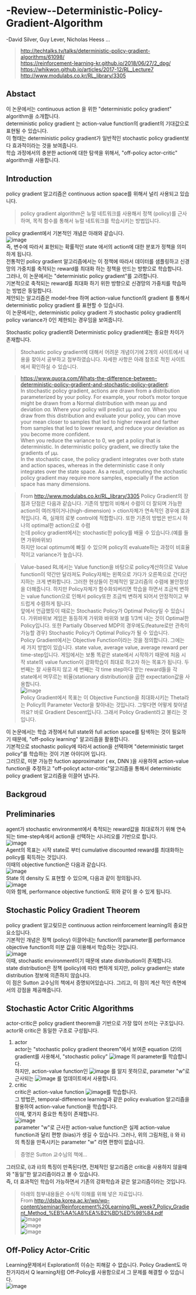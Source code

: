 # -Review--Deterministic-Policy-Gradient-Algorithm
-David Silver, Guy Lever, Nicholas Heess ... 
> http://techtalks.tv/talks/deterministic-policy-gradient-algorithms/61098/  
> https://reinforcement-learning-kr.github.io/2018/06/27/2_dpg/  
> https://whikwon.github.io/articles/2017-12/RL_Lecture7  
> http://www.modulabs.co.kr/RL_library/3305  

## Abstact
이 논문에서는 continuous action 을 위한 "deterministic policy gradient" algorithm을 소개합니다.  
deterministic policy gradient 는 action-value function의 gradient의 기대값으로 표현될 수 있습니다.  
이 형태는 deterministic policy gradient가 일반적인 stochastic policy gradient보다 효과적이라는 것을 보여줍니다.  
학습 과정에서의 충분한 action에 대한 탐색을 위해서, "off-policy actor-critic" algorithm을 사용합니다.  

## Introduction
policy gradient 알고리즘은 continuous action space를 위해서 널리 사용되고 있습니다.  
> policy gradient algorithm은 뉴럴 네트워크를 사용해서 정책 (policy)를 근사하며, 목적 함수를 통해서 뉴럴 네트워크를 학습시키는 방법입니다.  

policy gradient에서 기본적인 개념은 아래와 같습니다.  
![image](https://user-images.githubusercontent.com/40893452/44691995-d67d7880-aa9b-11e8-9f40-9349abad83bf.png)  
즉, 변수에 따라서 표현되는 확률적인 state 에서의 action에 대한 분포가 정책을 의미하게 됩니다.  
전통적인 policy gradient 알고리즘에서는 이 정책에 따라서 데이터를 샘플링하고 신경망의 가중치를 축적되는 reward를 최대화 하는 정책을 만드는 방향으로 학습합니다.                                          
그러나, 이 논문에서는 "deterministic policy gradient"를 고려합니다.  
기본적으로 축적되는 reward를 최대화 하기 위한 방향으로 신경망의 가중치를 학습하는 방법은 동일합니다.  
제안되는 알고리즘은 model-free 하며 action-value function의 gradient 를 통해서 deterministic policy gradient 를 표현할 수 있습니다.  
이 논문에서는, deterministic policy gradient 가 stochastic policy gradient의 policy variance가 0인 제한되는 경우임을 보여줍니다.  

Stochastic policy gradient와 Deterministic policy gradient에는 중요한 차이가 존재합니다.  

> Stochastic policy gradient에 대해서 어려운 개념이기에 2개의 사이트에서 내용을 찾아서 공부하고 첨부하였습니다.
> 자세한 사항은 아래 참조로 적힌 사이트에서 확인하실 수 있습니다.

>https://www.quora.com/Whats-the-difference-between-deterministic-policy-gradient-and-stochastic-policy-gradient:  
>In stochastic policy gradient, actions are drawn from a distribution parameterized by your policy. For example, your robot’s motor torque might be drawn from a Normal distribution with mean μμ and deviation σσ. Where your policy will predict μμ and σσ. When you draw from this distribution and evaluate your policy, you can move your mean closer to samples that led to higher reward and farther from samples that led to lower reward, and reduce your deviation as you become more confident.  
>When you reduce the variance to 0, we get a policy that is deterministic. In deterministic policy gradient, we directly take the gradients of μμ.  
>In the stochastic case, the policy gradient integrates over both state and action spaces, whereas in the deterministic case it only integrates over the state space. As a result, computing the stochastic policy gradient may require more samples, especially if the action space has many dimensions.

> From  http://www.modulabs.co.kr/RL_library/3305
> Policy Gradient의 장점과 단점은 다음과 같습니다. 기존의 방법의 비해서 수렴이 더 잘되며 가능한 action이 여러개이거나(high-dimension)   > ction자체가 연속적인 경우에 효과적입니다. 즉, 실재의 로봇 control에 적합합니다. 또한 기존의 방법은 반드시 하나의 optimal한 action으로 수렴  
> 는데 policy gradient에서는 stochastic한 policy를 배울 수 있습니다.(예를 들면 가위바위보)    
> 하지만 local optimum에 빠질 수 있으며 policy의 evaluate하는 과정이 비효율적이고 variance가 높습니다.

> Value-based RL에서는 Value function을 바탕으로 policy계산하므로 Value function이 약간만 달라져도 Policy자체는 왼쪽으로 가다가 오른쪽으로 간다던지하는 크게 변화합니다. 그러한 현상들이 전체적인 알고리즘의 수렴에 불안정성을 더해줍니다. 하지만 Policy자체가 함수화되버리면 학습을 하면서 조금씩 변하는 value function으로 인해서 policy또한 조금씩 변하게 되어서 안정적이고 부드럽게 수렴하게 됩니다.  
> 앞에서 언급했듯이 때로는 Stochastic Policy가 Optimal Policy일 수 있습니다. 가위바위보 게임은 동등하게 가위와 바위와 보를 1/3씩 내는 것이 Optimal한 Policy입니다. 또한 Partially Observed MDP의 경우에도(feature로만 관측이 가능할 경우) Stochastic Policy가 Optimal Policy가 될 수 있습니다.  
> Policy Gradient에서는 Objective Function이라는 것을 정의합니다. 그에는 세 가지 방법이 있습니다. state value, average value, average reward per time-step입니다. 게임에서는 보통 똑같은 state에서 시작하기 때문에 처음 시작 state의 value function이 강화학습이 최대로 하고자 하는 목표가 됩니다. 두 번째는 잘 사용하지 않고 세 번째는 각 time step마다 받는 reward들을 각 state에서 머무르는 비율(stationary distribution)을 곱한 expectation값을 사용합니다.  
> ![image](https://user-images.githubusercontent.com/40893452/44898533-31cc9680-ad3a-11e8-87de-bc2907123993.png)  
> Policy Gradient에서 목표는 이 Objective Function을 최대화시키는 Theta라는 Policy의 Parameter Vector을 찾아내는 것입니다. 그렇다면 어떻게 찾아낼까요? 바로 Gradient Descent입니다. 그래서 Policy Gradient라고 불리는 것입니다.  

이 논문에서는 학습 과정에서 full state와 full action space를 탐색하는 것이 필요하기 때문에, "off-policy learning" 알고리즘을 활용합니다.  
기본적으로 stochastic policy에 따라서 action을 선택하며 "deterministic target policy"를 학습하는 것이 기본 아이디어 입니다.  
그러므로, 미분 가능한 fuction approximator ( ex, DNN )을 사용하여 action-value function을 추정하고 "off-policyt actor-critic"알고리즘을 통해서 deterministic policy gradient 알고리즘을 이끌어 냅니다.  

## Backgroud 
## Preliminaries
agent가 stochastic environment에서 축적되는 reward값을 최대로하기 위해 연속되는 time-step속에서 action을 선택하는 시나리오를 기반으로 합니다.  
![image](https://user-images.githubusercontent.com/40893452/44899986-5dea1680-ad3e-11e8-8446-d35a6fea9172.png)  
Agent의 목표는 시작 state로 부터 cumulative discounted reward를 최대화하는 policy를 획득하는 것입니다.  
이때의 objective function은 다음과 같습니다.  
![image](https://user-images.githubusercontent.com/40893452/44902065-f8992400-ad43-11e8-83f8-cc82d773e2cc.png)  
State 의 density 도 표현할 수 있으며, 다음과 같이 정의됩니다.  
![image](https://user-images.githubusercontent.com/40893452/44902457-0602de00-ad45-11e8-9f35-3a5139cfae46.png)  
이와 함께, performance objective function도 위와 같이 쓸 수 있게 됩니다.  

## Stochastic Policy Gradient Theorem
policy gradient 알고맂므은 continuous action reinforcement learning의 중요한 요소입니다.  
기본적인 개념은 정책 (policy) 이끌어내는 function의 parameter를 performance objective function의 미분 값을 이용해서 학습하는 것입니다.  
![image](https://user-images.githubusercontent.com/40893452/44918518-27c88900-ad76-11e8-8f9c-8c90932f60b7.png)  
이때, stochastic environment이기 때문에 state distribution이 존재합니다.  
state distribution은 정책 (policy)에 따라 변하게 되지만, policy gradient는 state distribution 정보에 의존하지 않습니다.  
이 점은 Sutton 교수님의 책에서 증명되어있습니다. 
그리고, 이 점이 계산 적인 측면에서의 강점을 제공해줍니다.  

## Stochastic Actor Critic Algorithms
actor-critic은 policy gradient theorem을 기반으로 가장 많이 쓰이는 구조입니다.  
actor와 critic은 동일한 구조로 구성됩니다.  
1. actor  
actor는 "stochastic policy gradient theorem"에서 보여준 equation (2)의 gradient를 사용해서, "stochastic policy" ![image](https://user-images.githubusercontent.com/40893452/44918802-d8cf2380-ad76-11e8-9b37-426d75f57be1.png) 의 parameter를 학습합니다.  
하지만, action-value function인 ![image](https://user-images.githubusercontent.com/40893452/44918860-f7cdb580-ad76-11e8-97f2-48744d192b91.png) 를 알지 못하므로, parameter "w"로 근사되는 ![image](https://user-images.githubusercontent.com/40893452/44918903-1469ed80-ad77-11e8-83e0-559db786fcdd.png) 를 업데이트에서 사용합니다.  
2. critic  
critic은 action-value function ![image](https://user-images.githubusercontent.com/40893452/44918903-1469ed80-ad77-11e8-83e0-559db786fcdd.png)를 학습합니다.  
그 방법은, temporal-difference learning과 같은 policy evaluation 알고리즘을 활용하여 action-value function을 학습합니다.  
이때, 몇가지 중요한 특징이 존재합니다.  
![image](https://user-images.githubusercontent.com/40893452/44919070-87736400-ad77-11e8-80bf-98598de1df81.png)  
parameter "w"로 근사한 action-value function은 실제 action-value function과 달리 편향 (bias)가 생길 수 있습니다.  그러나, 위의 그림처럼, i) 와 ii) 의 특징을 만족시키는 parameter "w" 라면 편향이 없습니다.  
> 증명은 Sutton 교수님의 책에...    

그러므로, i)과 ii)의 특징이 만족된다면, 전체적인 알고리즘은 critic을 사용하지 않을때와 "동일"한 알고리즘이라고 볼 수 있습니다.  
즉, 더 효과적인 학습이 가능하면서 기존의 강화학습과 같은 알고리즘이라는 것입니다.  

> 아래의 첨부내용들은 수식적 이해를 위해 넣은 자료입니다.  
> From http://dsba.korea.ac.kr/wp/wp-content/seminar/Reinforcement%20Learning/RL_week7_Policy_Gradient_Method_%EB%AA%A8%EA%B2%BD%ED%98%84.pdf  
> ![image](https://user-images.githubusercontent.com/40893452/44919516-aaeade80-ad78-11e8-8fe0-12fc11dabc1a.png)  
> ![image](https://user-images.githubusercontent.com/40893452/44919551-bfc77200-ad78-11e8-9b3d-5f956b7f028e.png)  
> ![image](https://user-images.githubusercontent.com/40893452/44919726-1df45500-ad79-11e8-98da-5d1d41f07bef.png)  

## Off-Policy Actor-Critic
Learning문제에서 Exploration의 이슈는 피해갈 수 없습니다. Policy Gradient도 마찬가지라서 Q learning처럼 Off-Policy를 사용함으로서 그 문제를 해결할 수 있습니다.  
![image](https://user-images.githubusercontent.com/40893452/44920365-b212ec00-ad7a-11e8-8f16-a3c72faecebe.png)  









